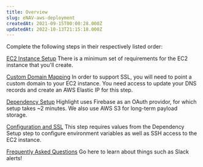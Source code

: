 ```yaml
---
title: Overview
slug: eNAV-aws-deployment
createdAt: 2021-09-15T00:00:28.000Z
updatedAt: 2022-10-13T21:15:18.000Z
---
```


Complete the following steps in their respectively listed order:

[EC2 Instance Setup](/on-premises/deployment-overview/aws-deployment/ec2-instance-setup)&#x20;
There is a minimum set of requirements for the EC2 instance that you'll create.

[Custom Domain Mapping](/on-premises/deployment-overview/aws-deployment/custom-domain-mapping)
In order to support SSL, you will need to point a custom domain to your EC2 instance. You need access to update your DNS records and create an AWS Elastic IP for this step.

[Dependency Setup](/on-premises/deployment-overview/aws-deployment/external-dependency-setup)
Highlight uses Firebase as an OAuth providor, for which setup takes \~2 minutes. We also use AWS S3 for long-term payload storage.

[Configuration and SSL](/on-premises/deployment-overview/aws-deployment/configuration-and-ssl)
This step requires values from the Dependency Setup step to configure environment variables as well as SSH access to the EC2 instance.

[Frequently Asked Questions](/on-premises/deployment-overview/frequently-asked-questions)&#x20;
Go here to learn about things such as Slack alerts!

